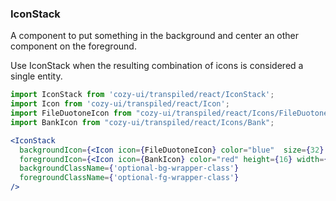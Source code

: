 ### IconStack

A component to put something in the background and center an
other component on the foreground.

Use IconStack when the resulting combination of icons is considered a single entity.

```jsx
import IconStack from 'cozy-ui/transpiled/react/IconStack';
import Icon from 'cozy-ui/transpiled/react/Icon';
import FileDuotoneIcon from "cozy-ui/transpiled/react/Icons/FileDuotone";
import BankIcon from "cozy-ui/transpiled/react/Icons/Bank";

<IconStack
  backgroundIcon={<Icon icon={FileDuotoneIcon} color="blue"  size={32} />}
  foregroundIcon={<Icon icon={BankIcon} color="red" height={16} width={16} />}
  backgroundClassName={'optional-bg-wrapper-class'}
  foregroundClassName={'optional-fg-wrapper-class'}
/>
```

